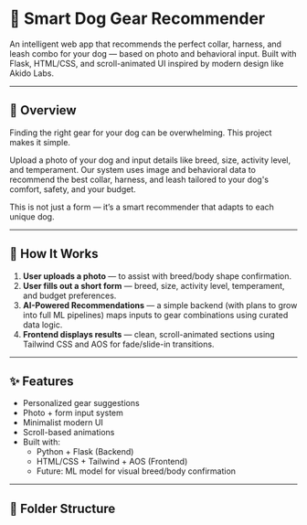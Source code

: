 # 🐶 Smart Dog Gear Recommender

An intelligent web app that recommends the perfect collar, harness, and leash combo for your dog — based on photo and behavioral input. Built with Flask, HTML/CSS, and scroll-animated UI inspired by modern design like Akido Labs.

---

## 🚀 Overview

Finding the right gear for your dog can be overwhelming. This project makes it simple.

Upload a photo of your dog and input details like breed, size, activity level, and temperament. Our system uses image and behavioral data to recommend the best collar, harness, and leash tailored to your dog's comfort, safety, and your budget.

This is not just a form — it’s a smart recommender that adapts to each unique dog.

---

## 🧠 How It Works

1. **User uploads a photo** — to assist with breed/body shape confirmation.
2. **User fills out a short form** — breed, size, activity level, temperament, and budget preferences.
3. **AI-Powered Recommendations** — a simple backend (with plans to grow into full ML pipelines) maps inputs to gear combinations using curated data logic.
4. **Frontend displays results** — clean, scroll-animated sections using Tailwind CSS and AOS for fade/slide-in transitions.

---

## ✨ Features

- Personalized gear suggestions
- Photo + form input system
- Minimalist modern UI
- Scroll-based animations
- Built with:
  - Python + Flask (Backend)
  - HTML/CSS + Tailwind + AOS (Frontend)
  - Future: ML model for visual breed/body confirmation

---

## 📁 Folder Structure

